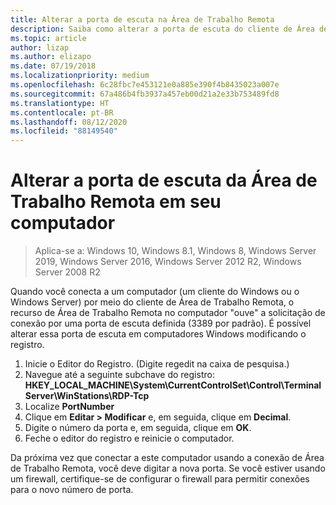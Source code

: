 ```yaml
---
title: Alterar a porta de escuta na Área de Trabalho Remota
description: Saiba como alterar a porta de escuta do cliente de Área de Trabalho Remota.
ms.topic: article
author: lizap
ms.author: elizapo
ms.date: 07/19/2018
ms.localizationpriority: medium
ms.openlocfilehash: 6c28fbc7e453121e0a885e390f4b8435023a007e
ms.sourcegitcommit: 67a486b4fb3937a457eb00d21a2e33b753489fd8
ms.translationtype: HT
ms.contentlocale: pt-BR
ms.lasthandoff: 08/12/2020
ms.locfileid: "88149540"
---
```

# <a name="change-the-listening-port-for-remote-desktop-on-your-computer"></a>Alterar a porta de escuta da Área de Trabalho Remota em seu computador

>Aplica-se a: Windows 10, Windows 8.1, Windows 8, Windows Server 2019, Windows Server 2016, Windows Server 2012 R2, Windows Server 2008 R2

Quando você conecta a um computador (um cliente do Windows ou o Windows Server) por meio do cliente de Área de Trabalho Remota, o recurso de Área de Trabalho Remota no computador "ouve" a solicitação de conexão por uma porta de escuta definida (3389 por padrão). É possível alterar essa porta de escuta em computadores Windows modificando o registro.

1. Inicie o Editor do Registro. (Digite regedit na caixa de pesquisa.)
2. Navegue até a seguinte subchave do registro: **HKEY_LOCAL_MACHINE\System\CurrentControlSet\Control\Terminal Server\WinStations\RDP-Tcp**
3. Localize **PortNumber**
4. Clique em **Editar > Modificar** e, em seguida, clique em **Decimal**.
5. Digite o número da porta e, em seguida, clique em **OK**. 
6. Feche o editor do registro e reinicie o computador.

Da próxima vez que conectar a este computador usando a conexão de Área de Trabalho Remota, você deve digitar a nova porta. Se você estiver usando um firewall, certifique-se de configurar o firewall para permitir conexões para o novo número de porta.
